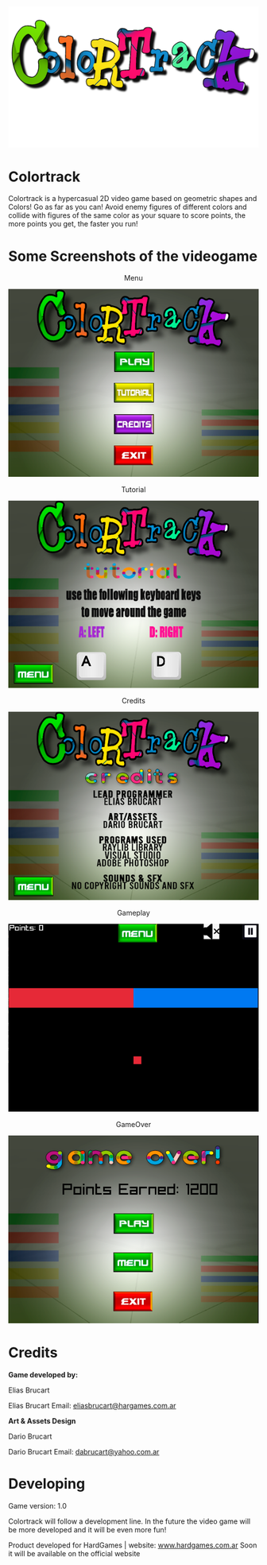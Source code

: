 <p align="center">
	<img src="res/screenshots/Colortrack-logo.png" alt="">
</p>

# Colortrack
Colortrack is a hypercasual 2D video game based on geometric shapes and Colors!
Go as far as you can! Avoid enemy figures of different colors and collide with figures of the same color as your square to score points, the more points you get, the faster you run!

 # Some Screenshots of the videogame
 
 <p align="center">Menu</p>

<p align="center">
	<img src="res/screenshots/menu.png" alt="">
</p>

 <p align="center">Tutorial</p>

<p align="center">
	<img src="res/screenshots/tutorial.png" alt="">
</p>

 <p align="center">Credits</p>

<p align="center">
	<img src="res/screenshots/credits.png" alt="">
</p>

 <p align="center">Gameplay</p>

<p align="center">
	<img src="res/screenshots/gameplay.png" alt="">
</p>

 <p align="center">GameOver</p>

<p align="center">
	<img src="res/screenshots/gameOver.png" alt="">
</p>

# Credits

<p style="font-weight: bold">Game developed by:</p>
<p>Elias Brucart</p>

<p>Elias Brucart Email: <a href="mailto:eliasbrucart@hargames.com.ar">eliasbrucart@hargames.com.ar</a></p>

<p style="font-weight: bold">Art & Assets Design</p>
<p>Dario Brucart</p>

<p>Dario Brucart Email: <a href="mailto:dabrucart@yahoo.com.ar">dabrucart@yahoo.com.ar</a></p>

# Developing
<p>Game version: 1.0</p>
<p>Colortrack will follow a development line. In the future the video game will be more developed and it will be even more fun!</p>
<p>Product developed for HardGames | website: <a href="http://hardgames.com.ar/" target="_blank">www.hardgames.com.ar</a>
Soon it will be available on the official website</p>